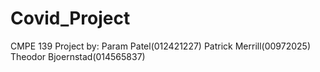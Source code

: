 # Covid_Project

CMPE 139 Project by:
Param Patel(012421227)
Patrick Merrill(00972025)
Theodor Bjoernstad(014565837)
